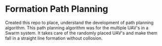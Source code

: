 # Formation Path Planning
Created this repo to place, understand the development of path planning algorithm.
This path planning algorithm was for the multiple UAV's in a Swarm system.
It takes care of the randomly placed UAV's and make them fall in a straight line formation without collosion. 
